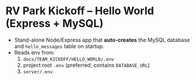 # RV Park Kickoff – Hello World (Express + MySQL)

- Stand-alone Node/Express app that **auto-creates** the MySQL database and `hello_messages` table on startup.
- Reads env from:
  1) `docs/TEAM_KICKOFF/HELLO_WORLD/.env` 
  2) project root `.env` (preferred; contains `DATABASE_URL`)
  3) `server/.env` 